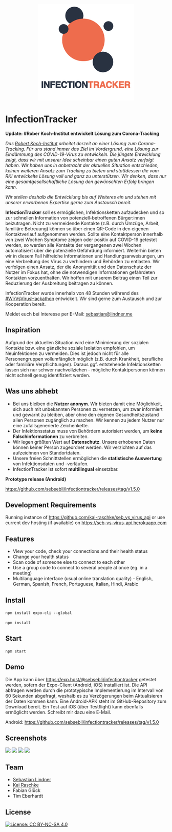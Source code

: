 <p align="center">
  <img width="300" height="300" src="https://github.com/sebsebli/infectiontracker/blob/master/logo_mit_text.png">
</p>


# InfectionTracker
**Update: #Rober Koch-Institut entwickelt Lösung zum Corona-Tracking**

_Das [Robert Koch-Institut](https://www.rki.de/) arbeitet derzeit an einer Lösung zum Corona-Tracking. Für uns stand immer das Ziel im Vordergrund, eine Lösung zur Eindämmung des COVID-19-Virus zu entwickeln. Die jüngste Entwicklung zeigt, dass wir mit unserer Idee scheinbar einen guten Ansatz verfolgt haben. Wir haben uns in anbetracht der aktuellen Situation entschieden, keinen weiteren Ansatz zum Tracking zu bieten und stattdessen die vom RKI entwickelte Lösung voll und ganz zu unterstützen. Wir denken, dass nur eine gesamtgesellschaftliche Lösung den gewünschten Erfolg bringen kann._ 


_Wir stellen deshalb die Entwicklung bis auf Weiteres ein und stehen mit unserer erworbenen Expertise gerne zum Austausch bereit._

**InfectionTracker** soll es ermöglichen, Infektionsketten aufzudecken und so zur schnellen Information von potenziell-betroffenen Bürger:innen beizutragen. Nicht zu vermeidende Kontakte (z.B. durch Umzüge, Arbeit, familiäre Betreuung) können so über einen QR-Code in den eigenen Kontaktverlauf aufgenommen werden. Sollte eine Kontaktperson innerhalb von zwei Wochen Symptome zeigen oder positiv auf COVID-19 getestet werden, so werden alle Kontakte der vergangenen zwei Wochen automatisiert über die potenzielle Gefährdung informiert. Weiterhin bieten wir in diesem Fall hilfreiche Informationen und Handlungsanweisungen, um eine Verbreitung des Virus zu verhindern und Behörden zu entlasten. Wir verfolgen einen Ansatz, der die Anonymität und den Datenschutz der Nutzer im Fokus hat, ohne die notwendigen Informationen gefährdeten Kontakten vorzuenthalten. Wir hoffen mit unserem Beitrag einen Teil zur Reduzierung der Ausbreitung beitragen zu können.

InfectionTracker wurde innerhalb von 48 Stunden während des [#WirVsVirusHackathon](https://wirvsvirushackathon.org/ "WirVsVirusHacka thon") entwickelt. 
Wir sind gerne zum Austausch und zur Kooperation bereit. 

Meldet euch bei Interesse per E-Mail: [sebastian@lindner.me](mailto:sebastian@lindner.me "sebastian@lindner.me")

## Inspiration
Aufgrund der aktuellen Situation wird eine Minimierung der sozialen Kontakte bzw. eine gänzliche soziale Isolation empfohlen, um Neuinfektionen zu vermeiden. Dies ist jedoch nicht für alle Personengruppen vollumfänglich möglich (z.B. durch Krankheit, berufliche oder familiäre Verpflichtungen). Daraus ggf. entstehende Infektionsketten lassen sich nur schwer nachvollziehen - mögliche Kontaktpersonen können nicht schnell genug identifiziert werden.

## Was uns abhebt
* Bei uns bleiben die **Nutzer anonym**. Wir bieten damit eine Möglichkeit, sich auch mit unbekannten Personen zu vernetzen, um zwar informiert und gewarnt zu bleiben, aber ohne den eigenen Gesundheitszustand allen Personen zugänglich zu machen. Wir kennen zu jedem Nutzer nur eine zufallsgenerierte Zeichenkette.
* Der Infektionsstatus muss von Behördern autorisiert werden, um **keine Falschinformationen** zu verbreiten.
* Wir legen größten Wert auf **Datenschutz**. Unsere erhobenen Daten können keiner Person zugeordnet werden. Wir verzichten auf das aufzeichnen von Standortdaten.
* Unsere freien Schnittstellen ermöglichen die **statistische Auswertung** von Infektionsdaten und -verläufen.
* InfectionTracker ist sofort **multilingual** einsetzbar. 

**Prototype release (Android)**

https://github.com/sebsebli/infectiontracker/releases/tag/v1.5.0

## Development Requirements

Running instance of https://github.com/kai-raschke/seb_vs_virus_api or use current dev hosting (if available) on https://seb-vs-virus-api.herokuapp.com

## Features

- View your code, check your connections and their health status
- Change your health status
- Scan code of someone else to connect to each other
- Use a group code to connect to several people at once (eg. in a meeting)
- Multilanguage interface (usual online translation quality) - English, German, Spanish, French, Portuguese, Italian, Hindi, Arabic

## Install

``` npm install expo-cli --global ```

``` npm install ```

## Start

``` npm start ```

## Demo
Die App kann über https://exp.host/@sebsebli/infectiontracker getestet werden, sofern der Expo-Client (Android, iOS) installiert ist. Die API abfragen werden durch die prototypische Implementierung im Intervall von 60 Sekunden abgefragt, weshalb es zu Verzögerungen beim Aktualisieren der Daten kommen kann. Eine Android-APK steht im GitHub-Repository zum Download bereit. Ein Test auf iOS (über Testflight) kann ebenfalls ermöglicht werden. Schreibt mir dazu eine E-Mail.

Android: https://github.com/sebsebli/infectiontracker/releases/tag/v1.5.0

## Screenshots

<a href="https://raw.githubusercontent.com/sebsebli/infectiontracker/master/docs/screen-01.jpg"><img src="https://raw.githubusercontent.com/sebsebli/infectiontracker/master/docs/screen-01.jpg" width="200"/></a>
<a href="https://raw.githubusercontent.com/sebsebli/infectiontracker/master/docs/screen-02.jpg"><img src="https://raw.githubusercontent.com/sebsebli/infectiontracker/master/docs/screen-02.jpg" width="200"/></a>
<a href="https://raw.githubusercontent.com/sebsebli/infectiontracker/master/docs/screen-03.jpg"><img src="https://raw.githubusercontent.com/sebsebli/infectiontracker/master/docs/screen-03.jpg" width="200"/></a>
<a href="https://raw.githubusercontent.com/sebsebli/infectiontracker/master/docs/screen-04.jpg"><img src="https://raw.githubusercontent.com/sebsebli/infectiontracker/master/docs/screen-04.jpg" width="200"/></a>

## Team
* [Sebastian Lindner](https://lindner.me/ "Sebastian Lindner") 
* [Kai Raschke]( https://github.com/kai-raschke/ "Kai Raschke") 
* Fabian Glück
* Tim Eberhardt

## License
[![License: CC BY-NC-SA 4.0](https://licensebuttons.net/l/by-nc-sa/4.0/80x15.png)](https://creativecommons.org/licenses/by-nc-sa/4.0/)
